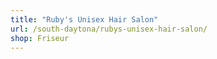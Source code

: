 ```yaml
---
title: "Ruby's Unisex Hair Salon"
url: /south-daytona/rubys-unisex-hair-salon/
shop: Friseur
---
```

